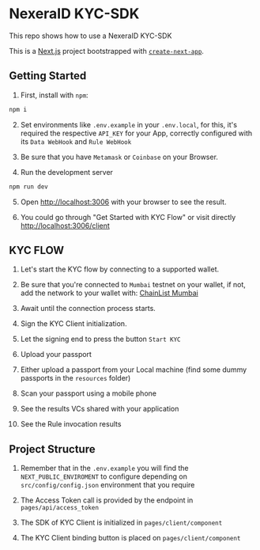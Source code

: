 # NexeraID KYC-SDK

This repo shows how to use a NexeraID KYC-SDK

This is a [Next.js](https://nextjs.org/) project bootstrapped with [`create-next-app`](https://github.com/vercel/next.js/tree/canary/packages/create-next-app).

## Getting Started

1. First, install with `npm`:

```bash
npm i
```

2. Set environments like `.env.example` in your `.env.local`, for this, it's required the respective `API_KEY` for your App, correctly configured with its `Data WebHook` and `Rule WebHook`

3. Be sure that you have `Metamask` or `Coinbase` on your Browser.

4. Run the development server

```bash
npm run dev
```

5. Open [http://localhost:3006](http://localhost:3006) with your browser to see the result.

6. You could go through "Get Started with KYC Flow" or visit directly [http://localhost:3006/client](http://localhost:3006/client)

## KYC FLOW

1. Let's start the KYC flow by connecting to a supported wallet.

2. Be sure that you're connected to `Mumbai` testnet on your wallet, if not, add the network to your wallet with: [ChainList Mumbai](https://chainlist.org/chain/80001)

3. Await until the connection process starts.

4. Sign the KYC Client initialization.

5. Let the signing end to press the button `Start KYC`

6. Upload your passport

7. Either upload a passport from your Local machine (find some dummy passports in the `resources` folder)

8. Scan your passport using a mobile phone

9. See the results VCs shared with your application

10. See the Rule invocation results

## Project Structure

1. Remember that in the `.env.example` you will find the `NEXT_PUBLIC_ENVIROMENT` to configure depending on `src/config/config.json` environment that you require

2. The Access Token call is provided by the endpoint in `pages/api/access_token`

3. The SDK of KYC Client is initialized in `pages/client/component`

4. The KYC Client binding button is placed on `pages/client/component`
